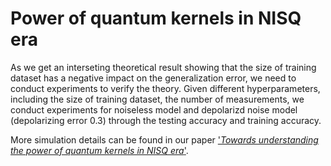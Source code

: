 # Power of quantum kernels in NISQ era
As we get an interseting theoretical result showing that the size of training dataset has a negative impact on the generalization error, we need to conduct experiments to verify the theory.  Given different hyperparameters, including the size of training dataset, the number of measurements, we conduct experiments for noiseless model and depolarizd noise model (depolarizing error 0.3) through the testing accuracy and training accuracy. 

More simulation details can be found in our paper ['*Towards understanding the power of quantum kernels in NISQ era*'](https://quantum-journal.org/papers/q-2021-08-30-531/).
